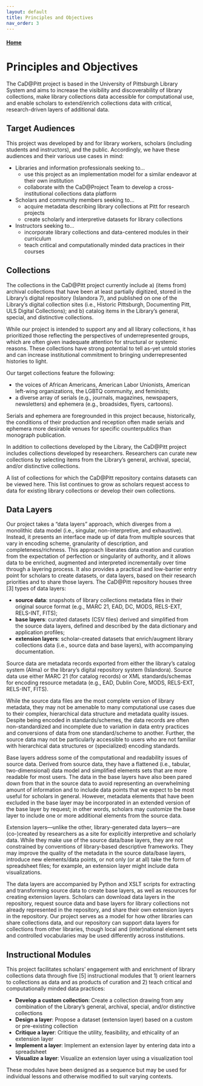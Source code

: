 ```yaml
---
layout: default
title: Principles and Objectives
nav_order: 3
---
```


#### [Home](http://cadatpitt.github.io)
# Principles and Objectives

The CaD@Pitt project is based in the University of Pittsburgh Library System and aims to increase the visibility and discoverability of library collections, make library collections data accessible for computational use, and enable scholars to extend/enrich collections data with critical, research-driven layers of additional data.

## Target Audiences

This project was developed by and for library workers, scholars (including students and instructors), and the public. Accordingly, we have these audiences and their various use cases in mind:
- Libraries and information professionals seeking to…  
  - use this project as an implementation model for a similar endeavor at their own institution
  - collaborate with the CaD@Project Team to develop a cross-institutional collections data platform
- Scholars and community members seeking to...
  - acquire metadata describing library collections at Pitt for research projects
  - create scholarly and interpretive datasets for library collections
- Instructors seeking to…
  - incorporate library collections and data-centered modules in their curriculum
  - teach critical and computationally minded data practices in their courses

## Collections

The collections in the CaD@Pitt project currently include a) (items from) archival collections that have been at least partially digitized, stored in the Library’s digital repository (Islandora 7), and published on one of the Library’s digital collection sites (i.e., Historic Pittsburgh, Documenting Pitt, ULS Digital Collections); and b) catalog items in the Library’s general, special, and distinctive collections.

While our project is intended to support any and all library collections, it has prioritized those reflecting the perspectives of underrepresented groups,  which are often given inadequate attention for structural or systemic reasons. These collections have strong potential to tell as-yet untold stories and can increase institutional commitment to bringing underrepresented histories to light.

Our target collections feature the following:
- the voices of African Americans, American Labor Unionists, American left-wing organizations, the LGBTQ community, and feminists;
- a diverse array of serials (e.g., journals, magazines, newspapers, newsletters) and ephemera (e.g., broadsides, flyers, cartoons).

Serials and ephemera are foregrounded in this project because, historically, the conditions of their production and reception often made serials and ephemera more desirable venues for specific counterpublics than monograph publication.

In addition to collections developed by the Library, the CaD@Pitt project includes collections developed by researchers. Researchers  can curate new collections by selecting items from the Library’s  general, archival, special, and/or distinctive collections.

A list of collections for which the CaD@Pitt repository contains datasets can be viewed here. This list continues to grow as scholars request access to data for existing library collections or develop their own collections.

## Data Layers

Our project takes a “data layers” approach, which diverges from a monolithic data model (i.e.,  singular, non-interpretive, and exhaustive). Instead, it presents an interface made up of data from multiple sources that vary in encoding scheme, granularity of description, and completeness/richness. This approach liberates data creation and curation from the expectation of perfection or singularity of authority, and it allows data to be enriched, augmented and interpreted incrementally over time through a layering process. It also provides a practical and low-barrier entry point for scholars to create datasets, or data layers, based on their research priorities and to share those layers. The CaD@Pitt repository houses three [3] types of data layers:
- **source data**: snapshots of library collections metadata files in their original source format (e.g., MARC 21, EAD, DC, MODS, RELS-EXT, RELS-INT, FITS);
- **base layers**: curated datasets (CSV files) derived and simplified from the source data layers, defined and described by the data dictionary and application profiles;
- **extension layers**: scholar-created datasets that enrich/augment library collections data (i.e., source data and base layers), with accompanying documentation.

Source data are metadata records exported from either the library’s catalog system (Alma) or the library’s digital repository system (Islandora). Source data use either MARC 21 (for catalog records) or XML standards/schemas for encoding resource metadata (e.g., EAD, Dublin Core, MODS, RELS-EXT, RELS-INT, FITS).

While the source data files are the most complete version of library metadata, they may not be amenable to many computational use cases due to their complex, hierarchical data structure and metadata quality issues. Despite being encoded in standards/schemes, the data records are often non-standardized and incomplete due to variation in data entry practices and conversions of data from one standard/scheme to another. Further, the source data may not be particularly accessible to users who are not familiar with hierarchical data structures or (specialized) encoding standards.

Base layers address some of the computational and readability issues of source data. Derived from source data, they have a flattened (i.e., tabular, two-dimensional) data model and simplified elements sets that are more readable for most users. The data in the base layers have also been pared down from that in the source data to avoid representing an overwhelming amount of information and to include data points that we expect to be most useful for scholars in general. However, metadata elements that have been excluded in the base layer may be incorporated in an extended version of the base layer by request; in other words, scholars may customize the base layer to include one or more additional elements from the source data.   

Extension layers—unlike the other, library-generated data layers—are (co-)created by researchers as a site for explicitly interpretive and scholarly data. While they make use of the source data/base layers, they are not constrained by conventions of library-based descriptive frameworks. They may improve the quality of the metadata in the source data/base layers, introduce new elements/data points, or not only (or at all) take the form of spreadsheet files; for example, an extension layer might include data visualizations.  

The data layers are accompanied by Python and XSLT scripts for extracting and transforming source data to create base layers, as well as resources for creating extension layers. Scholars can download data layers in the repository, request source data and base layers for library collections not already represented in the repository, and share their own extension layers in the repository. Our project serves as a model for how other libraries can share collections data, and our repository can support data layers for collections from other libraries, though local and (inter)national element sets and controlled vocabularies may be used differently across institutions.

## Instructional Modules

This project facilitates scholars’ engagement with and enrichment of library collections data through five [5] instructional modules that 1) orient learners to collections as data and as products of curation and 2) teach critical and computationally minded data practices:
- **Develop a custom collection**: Create a collection drawing from any combination of the Library’s general, archival, special, and/or distinctive collections
- **Design a layer**: Propose a dataset (extension layer) based on a custom or pre-existing collection
- **Critique a layer**: Critique the utility, feasibility, and ethicality of an extension layer
- **Implement a layer**: Implement an extension layer by entering data into a spreadsheet
- **Visualize a layer**: Visualize an extension layer using a visualization tool

These modules have been designed as a sequence but may be used for individual lessons and otherwise modified to suit varying contexts.
